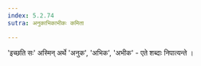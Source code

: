 ```yaml
---
index: 5.2.74
sutra: अनुकाभिकाभीकः कमिता

---
```

'इच्छति सः' अस्मिन् अर्थे 'अनुक', 'अभिक', 'अभीक' - एते शब्दाः निपात्यन्ते । 